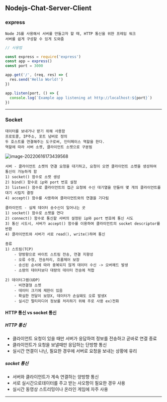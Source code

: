 ## Nodejs-Chat-Server-Client

### express

```
Node JS를 사용해서 서버를 만들고자 할 때, HTTP 통신을 위한 프레임 워크
서버를 쉽게 구성할 수 있게 도와줌
```

```javascript
// 사용법

const express = require('express')
const app = express()
const port = 3000

app.get('/', (req, res) => {
  res.send('Hello World!')
})

app.listen(port, () => {
  console.log(`Example app listening at http://localhost:${port}`)
})
```

---

### Socket

```
데이터를 보내거나 받기 위해 사용함
프로토콜, IP주소, 포트 넘버로 정의
두 호스트를 연결해주는 도구로써, 인터페이스 역할을 한다.
역할에 따라 서버 소켓, 클라이언트 소켓으로 구분됨
```

![image-20220616173439568](README.assets/image-20220616173439568.png)

```
서버 - 클라이언트 소켓의 연결 요청을 대기하고, 요청이 오면 클라이언트 소켓을 생성하여 통신이 가능하게 함
1) socket() 함수로 소켓 생성
2) bind() 함수로 ip와 port 번호 설정
3) listen() 함수로 클라이언트의 접근 요청에 수신 대기열을 만들어 몇 개의 클라이언트를 대기 시킬지 결정
4) accept() 함수를 사용하여 클라이언트와의 연결을 기다림
```

```
클라이언트 - 실제 데이터 송수신이 일어나는 곳
1) socket() 함수로 소켓을 연다
2) connect() 함수로 통신할 서버의 설정된 ip와 port 번호에 통신 시도
3) 통신 시도시, 서버가 accept() 함수를 이용하여 클라이언트의 socket descriptor를 반환
4) 클라이언트와 서버가 서로 read(), write()하며 통신
```

```
종류
1) 스트림(TCP)
	- 양방향으로 바이트 스트림 전송, 연결 지향성
	- 오류 수정, 전송처리, 흐름제어 보장
	- 송신된 순서에 따라 중복되지 않게 데이터 수신 -> 오버헤드 발생
	- 소량의 데이터보다 대량의 데이터 전송에 적합

2) 데이터그램(UDP)
	- 비연결형 소켓
	- 데이터 크기에 제한이 있음
	- 확실한 전달이 보장X, 데이터가 손실돼도 오류 발생X
	- 실시간 멀티미디어 정보를 처리하기 위해 주로 사용 ex)전화
```

#### HTTP 통신 vs socket 통신

##### HTTP 통신

- 클라이언트 요청이 있을 때만 서버가 응답하여 정보를 전송하고 곧바로 연결 종료
- 클라이언트가 요청을 보낼때만 응답하는 단방향 통신
- 실시간 연결이 나닌, 필요한 경우에 서버로 요청을 보내는 상황에 유리

##### socket 통신

+ 서버와 클라이언트가 계속 연결하는 양방향 통신
+ 서로 실시간으로데이터를 주고 받는 사오항이 필요한 경우 사용
+ 실시간 동영상 스트리밍이나 온라인 게임에 자주 사용

---

### 

